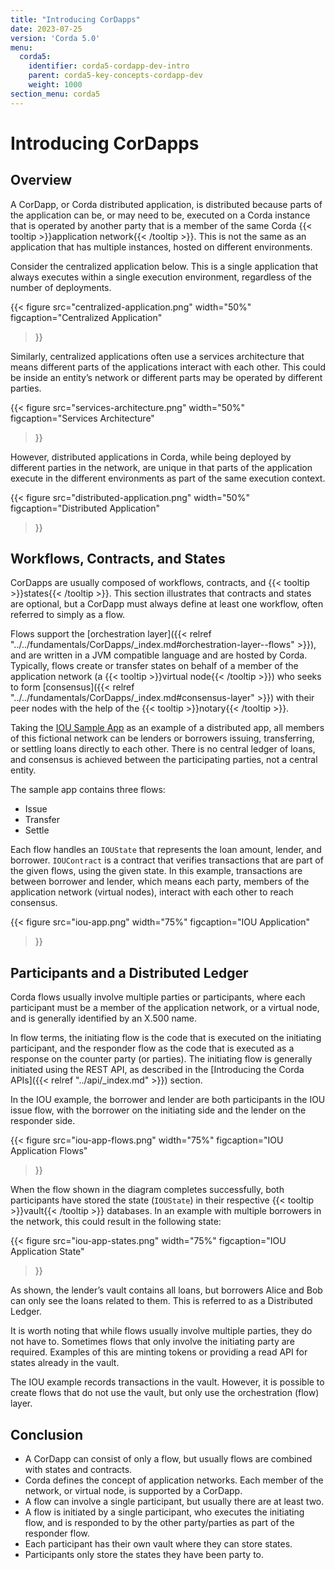 ```yaml
---
title: "Introducing CorDapps"
date: 2023-07-25
version: 'Corda 5.0'
menu:
  corda5:
    identifier: corda5-cordapp-dev-intro
    parent: corda5-key-concepts-cordapp-dev
    weight: 1000
section_menu: corda5
---
```


# Introducing CorDapps

## Overview

A CorDapp, or Corda distributed application, is distributed because parts of the application can be, or may need to be, executed on a Corda instance that is operated by another party that is a member of the same Corda {{< tooltip >}}application network{{< /tooltip >}}.
This is not the same as an application that has multiple instances, hosted on different environments.

Consider the centralized application below. This is a single application that always executes within a single execution environment, regardless of the number of deployments.

{{<
  figure
	 src="centralized-application.png"
   width="50%"
	 figcaption="Centralized Application"
>}}

Similarly, centralized applications often use a services architecture that means different parts of the applications interact with each other. This could be inside an entity’s network or different parts may be operated by different parties.

{{<
  figure
	 src="services-architecture.png"
   width="50%"
	 figcaption="Services Architecture"
>}}

However, distributed applications in Corda, while being deployed by different parties in the network, are unique in that parts of the application execute in the different environments as part of the same execution context.

{{<
  figure
	 src="distributed-application.png"
   width="50%"
	 figcaption="Distributed Application"
>}}

## Workflows, Contracts, and States

CorDapps are usually composed of workflows, contracts, and {{< tooltip >}}states{{< /tooltip >}}. This section illustrates that contracts and states are optional, but a CorDapp must always define at least one workflow, often referred to simply as a flow.

Flows support the [orchestration layer]({{< relref "../../fundamentals/CorDapps/_index.md#orchestration-layer--flows" >}}), and are written in a JVM compatible language and are hosted by Corda. Typically, flows create or transfer states on behalf of a member of the application network (a {{< tooltip >}}virtual node{{< /tooltip >}}) who seeks to form [consensus]({{< relref "../../fundamentals/CorDapps/_index.md#consensus-layer" >}}) with their peer nodes with the help of the {{< tooltip >}}notary{{< /tooltip >}}.

Taking the [IOU Sample App](https://github.com/corda/corda5-samples/blob/main/kotlin-samples/corda5-obligation-cordapp/) as an example of a distributed app, all members of this fictional network can be lenders or borrowers issuing, transferring, or settling loans directly to each other. There is no central ledger of loans, and consensus is achieved between the participating parties, not a central entity.

The sample app contains three flows:

* Issue
* Transfer
* Settle

Each flow handles an `IOUState` that represents the loan amount, lender, and borrower. `IOUContract` is a contract that verifies transactions that are part of the given flows, using the given state.
In this example, transactions are between borrower and lender, which means each party, members of the application network (virtual nodes), interact with each other to reach consensus.

{{<
  figure
	 src="iou-app.png"
   width="75%"
	 figcaption="IOU Application"
>}}

## Participants and a Distributed Ledger

Corda flows usually involve multiple parties or participants, where each participant must be a member of the application network, or a virtual node, and is generally identified by an X.500 name.

In flow terms, the initiating flow is the code that is executed on the initiating participant, and the responder flow as the code that is executed as a response on the counter party (or parties). The initiating flow is generally initiated using the REST API, as described in the [Introducing the Corda APIs]({{< relref "../api/_index.md" >}}) section.

In the IOU example, the borrower and lender are both participants in the IOU issue flow, with the borrower on the initiating side and the lender on the responder side.

{{<
  figure
	 src="iou-app-flows.png"
   width="75%"
	 figcaption="IOU Application Flows"
>}}

When the flow shown in the diagram completes successfully, both participants have stored the state (`IOUState`) in their respective {{< tooltip >}}vault{{< /tooltip >}} databases.
In an example with multiple borrowers in the network, this could result in the following state:

{{<
  figure
	 src="iou-app-states.png"
   width="75%"
	 figcaption="IOU Application State"
>}}

As shown, the lender’s vault contains all loans, but borrowers Alice and Bob can only see the loans related to them.
This is referred to as a Distributed Ledger.

It is worth noting that while flows usually involve multiple parties, they do not have to. Sometimes flows that only involve the initiating party are required. Examples of this are minting tokens or providing a read API for states already in the vault.

The IOU example records transactions in the vault. However, it is possible to create flows that do not use the vault, but only use the orchestration (flow) layer.

## Conclusion
* A CorDapp can consist of only a flow, but usually flows are combined with states and contracts.
* Corda defines the concept of application networks. Each member of the network, or virtual node, is supported by a CorDapp.
* A flow can involve a single participant, but usually there are at least two.
* A flow is initiated by a single participant, who executes the initiating flow, and is responded to by the other party/parties as part of the responder flow.
* Each participant has their own vault where they can store states.
* Participants only store the states they have been party to.
